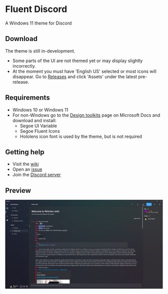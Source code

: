 # Fluent Discord
A Windows 11 theme for Discord

## Download
The theme is still in-development.
* Some parts of the UI are not themed yet or may display slightly incorrectly.
* At the moment you must have 'English US' selected or most icons will disappear.
Go to [Releases](https://github.com/TakosThings/Fluent-Discord/releases/latest) and click 'Assets' under the latest pre-release.

## Requirements
* Windows 10 or Windows 11
* For non-Windows go to the [Design toolkits](https://docs.microsoft.com/en-gb/windows/apps/design/downloads/#fonts) page on Microsoft Docs and download and install:
  * Segoe UI Variable
  * Segoe Fluent Icons
  * Hololens icon font is used by the theme, but is not required

## Getting help
* Visit the [wiki](https://github.com/TakosThings/Fluent-Discord/wiki)
* Open an [issue](https://github.com/TakosThings/Fluent-Discord/issues)
* Join the [Discord server](https://discord.gg/ZYrCacRuez)

## Preview
![Preview](/images/ui-0.0.3.png)
